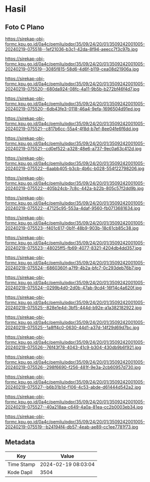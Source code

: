 # Hasil

## Foto C Plano

https://sirekap-obj-formc.kpu.go.id/0a4c/pemilu/pdpr/35/09/24/20/01/3509242001005-20240219-075518--1ef21036-b3c1-42da-8f94-aeecc7f3c97b.jpg

https://sirekap-obj-formc.kpu.go.id/0a4c/pemilu/pdpr/35/09/24/20/01/3509242001005-20240219-075519--3085f815-58d6-4d6f-b119-cea08d21906a.jpg

https://sirekap-obj-formc.kpu.go.id/0a4c/pemilu/pdpr/35/09/24/20/01/3509242001005-20240219-075520--680da924-08fc-4a11-9b5b-b272bf46f4d7.jpg

https://sirekap-obj-formc.kpu.go.id/0a4c/pemilu/pdpr/35/09/24/20/01/3509242001005-20240219-075520--6db43fe3-0118-46a4-9efa-1696504d91ed.jpg

https://sirekap-obj-formc.kpu.go.id/0a4c/pemilu/pdpr/35/09/24/20/01/3509242001005-20240219-075521--c817b6cc-55a4-4f8d-b7ef-8ee04fe6f6dd.jpg

https://sirekap-obj-formc.kpu.go.id/0a4c/pemilu/pdpr/35/09/24/20/01/3509242001005-20240219-075521--cd0ef522-a328-48e6-a737-9ec0a63c412d.jpg

https://sirekap-obj-formc.kpu.go.id/0a4c/pemilu/pdpr/35/09/24/20/01/3509242001005-20240219-075522--6aabb405-b3cb-4b6c-b028-554f22798206.jpg

https://sirekap-obj-formc.kpu.go.id/0a4c/pemilu/pdpr/35/09/24/20/01/3509242001005-20240219-075522--405b24cb-7c8c-442a-b22b-805c57f2dd9b.jpg

https://sirekap-obj-formc.kpu.go.id/0a4c/pemilu/pdpr/35/09/24/20/01/3509242001005-20240219-075522--47125c95-553a-4daf-9560-fb0713681634.jpg

https://sirekap-obj-formc.kpu.go.id/0a4c/pemilu/pdpr/35/09/24/20/01/3509242001005-20240219-075523--f401c617-0b1f-48b9-903b-18c61cb85c38.jpg

https://sirekap-obj-formc.kpu.go.id/0a4c/pemilu/pdpr/35/09/24/20/01/3509242001005-20240219-075523--48025ff5-fb69-4077-8321-4204db4dd357.jpg

https://sirekap-obj-formc.kpu.go.id/0a4c/pemilu/pdpr/35/09/24/20/01/3509242001005-20240219-075524--6860360f-a7f9-4b2a-bfc7-0c293deb76b7.jpg

https://sirekap-obj-formc.kpu.go.id/0a4c/pemilu/pdpr/35/09/24/20/01/3509242001005-20240219-075524--0299b4d0-2d0b-47ab-9cd4-16f14c4a620f.jpg

https://sirekap-obj-formc.kpu.go.id/0a4c/pemilu/pdpr/35/09/24/20/01/3509242001005-20240219-075525--828e1e4d-3bf5-444d-b92e-a1a382182922.jpg

https://sirekap-obj-formc.kpu.go.id/0a4c/pemilu/pdpr/35/09/24/20/01/3509242001005-20240219-075525--1a8ff4c0-0630-44d1-a37d-14f29d69d7bc.jpg

https://sirekap-obj-formc.kpu.go.id/0a4c/pemilu/pdpr/35/09/24/20/01/3509242001005-20240219-075526--76f43f78-4043-41c9-b304-430db9b6f921.jpg

https://sirekap-obj-formc.kpu.go.id/0a4c/pemilu/pdpr/35/09/24/20/01/3509242001005-20240219-075526--298f6690-f256-481f-9e3a-2cb60957d730.jpg

https://sirekap-obj-formc.kpu.go.id/0a4c/pemilu/pdpr/35/09/24/20/01/3509242001005-20240219-075527--b6b31b1d-f106-4c53-abde-d61444d542a2.jpg

https://sirekap-obj-formc.kpu.go.id/0a4c/pemilu/pdpr/35/09/24/20/01/3509242001005-20240219-075527--40a218aa-c649-4a0a-81ea-cc2b0003eb34.jpg

https://sirekap-obj-formc.kpu.go.id/0a4c/pemilu/pdpr/35/09/24/20/01/3509242001005-20240219-075519--b24194f4-db57-4eab-ae89-cc1ee7781f73.jpg


## Metadata

| Key        | Value               |
| ---------- | ------------------- |
| Time Stamp | 2024-02-19 08:03:04 |
| Kode Dapil | 3504                |



